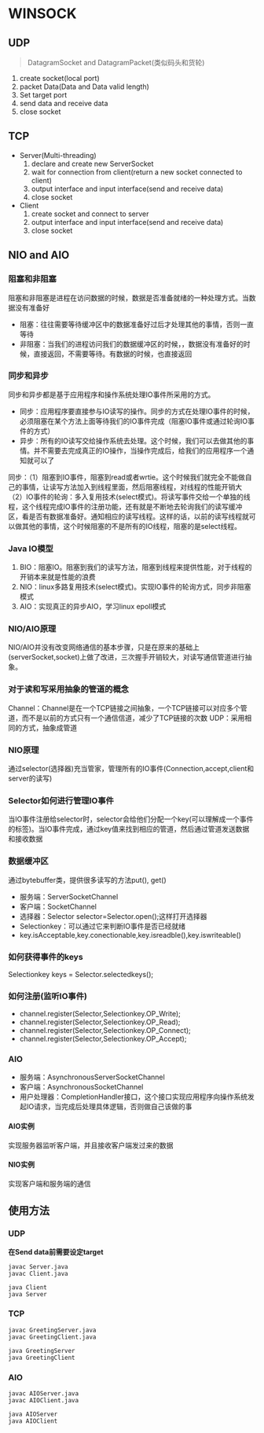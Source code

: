 # WINSOCK
## UDP
> DatagramSocket and DatagramPacket(类似码头和货轮)

1. create socket(local port)
2. packet Data(Data and Data valid length)
3. Set target port
4. send data and receive data
5. close socket

## TCP

- Server(Multi-threading)
    1. declare and create new ServerSocket
    2. wait for connection from client(return a new socket connected to client)
    3. output interface and input interface(send and receive data)
    4. close socket
- Client
    1. create socket and connect to server
    2. output interface and input interface(send and receive data)
    3. close socket

## NIO and AIO
### 阻塞和非阻塞
阻塞和非阻塞是进程在访问数据的时候，数据是否准备就绪的一种处理方式。当数据没有准备好
- 阻塞：往往需要等待缓冲区中的数据准备好过后才处理其他的事情，否则一直等待
- 非阻塞：当我们的进程访问我们的数据缓冲区的时候，，数据没有准备好的时候，直接返回，不需要等待。有数据的时候，也直接返回
### 同步和异步
同步和异步都是基于应用程序和操作系统处理IO事件所采用的方式。
- 同步：应用程序要直接参与IO读写的操作。同步的方式在处理IO事件的时候，必须阻塞在某个方法上面等待我们的IO事件完成（阻塞IO事件或通过轮询IO事件的方式）
- 异步：所有的IO读写交给操作系统去处理。这个时候，我们可以去做其他的事情。并不需要去完成真正的IO操作，当操作完成后，给我们的应用程序一个通知就可以了

同步：（1）阻塞到IO事件，阻塞到read或者wrtie。这个时候我们就完全不能做自己的事情，让读写方法加入到线程里面，然后阻塞线程，对线程的性能开销大
（2）IO事件的轮询：多入复用技术(select模式)。将读写事件交给一个单独的线程，这个线程完成IO事件的注册功能，还有就是不断地去轮询我们的读写缓冲区，看是否有数据准备好。通知相应的读写线程。这样的话，以前的读写线程就可以做其他的事情，这个时候阻塞的不是所有的IO线程，阻塞的是select线程。

### Java IO模型
1. BIO：阻塞IO。阻塞到我们的读写方法，阻塞到线程来提供性能，对于线程的开销本来就是性能的浪费
2. NIO：linux多路复用技术(select模式)。实现IO事件的轮询方式，同步非阻塞模式
3. AIO：实现真正的异步AIO，学习linux epoll模式

### NIO/AIO原理
NIO/AIO并没有改变网络通信的基本步骤，只是在原来的基础上(serverSocket,socket)上做了改进，三次握手开销较大，对读写通信管道进行抽象。

### 对于读和写采用抽象的管道的概念
Channel：Channel是在一个TCP链接之间抽象，一个TCP链接可以对应多个管道，而不是以前的方式只有一个通信信道，减少了TCP链接的次数
UDP：采用相同的方式，抽象成管道

### NIO原理
通过selector(选择器)充当管家，管理所有的IO事件(Connection,accept,client和server的读写)

### Selector如何进行管理IO事件
当IO事件注册给selector时，selector会给他们分配一个key(可以理解成一个事件的标签)。当IO事件完成，通过key值来找到相应的管道，然后通过管道发送数据和接收数据

### 数据缓冲区
通过bytebuffer类，提供很多读写的方法put(), get()

- 服务端：ServerSocketChannel
- 客户端：SocketChannel
- 选择器：Selector selector=Selector.open();这样打开选择器
- Selectionkey：可以通过它来判断IO事件是否已经就绪
- key.isAcceptable,key.conectionable,key.isreadble(),key.iswriteable()

### 如何获得事件的keys
Selectionkey keys = Selector.selectedkeys();

### 如何注册(监听IO事件)
- channel.register(Selector,Selectionkey.OP_Write);
- channel.register(Selector,Selectionkey.OP_Read);
- channel.register(Selector,Selectionkey.OP_Connect);
- channel.register(Selector,Selectionkey.OP_Accept);

### AIO
- 服务端：AsynchronousServerSocketChannel
- 客户端：AsynchronousSocketChannel
- 用户处理器：CompletionHandler接口，这个接口实现应用程序向操作系统发起IO请求，当完成后处理具体逻辑，否则做自己该做的事

#### AIO实例
实现服务器监听客户端，并且接收客户端发过来的数据

#### NIO实例
实现客户端和服务端的通信

## 使用方法
### UDP
**在Send data前需要设定target**
```
javac Server.java
javac Client.java

java Client
java Server
```
### TCP
```
javac GreetingServer.java
javac GreetingClient.java

java GreetingServer
java GreetingClient
```
### AIO
```
javac AIOServer.java
javac AIOClient.java

java AIOServer
java AIOClient
```
